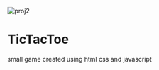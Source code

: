 ![proj2](https://user-images.githubusercontent.com/34711106/115616542-4fb9e180-a2be-11eb-860e-5860e3214e83.png)
# TicTacToe
small game created using html css and javascript
